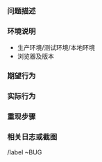 ### 问题描述

### 环境说明

- 生产环境/测试环境/本地环境
- 浏览器及版本

### 期望行为

### 实际行为

### 重现步骤

### 相关日志或截图

/label ~BUG
